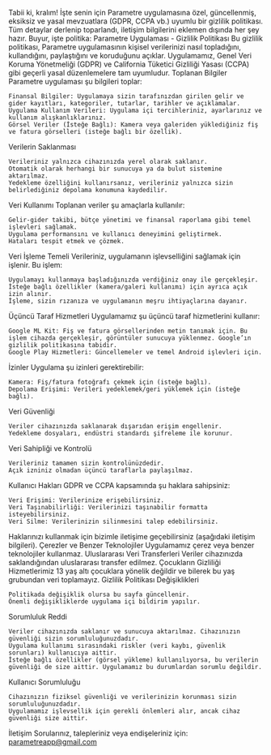 Tabii ki, kralım! İşte senin için Parametre uygulamasına özel, güncellenmiş, eksiksiz ve yasal mevzuatlara (GDPR, CCPA vb.) uyumlu bir gizlilik politikası. Tüm detaylar derlenip toparlandı, iletişim bilgilerini eklemen dışında her şey hazır. Buyur, işte politika:
Parametre Uygulaması - Gizlilik Politikası
Bu gizlilik politikası, Parametre uygulamasının kişisel verilerinizi nasıl topladığını, kullandığını, paylaştığını ve koruduğunu açıklar. Uygulamamız, Genel Veri Koruma Yönetmeliği (GDPR) ve California Tüketici Gizliliği Yasası (CCPA) gibi geçerli yasal düzenlemelere tam uyumludur.
Toplanan Bilgiler
Parametre uygulaması şu bilgileri toplar:

    Finansal Bilgiler: Uygulamaya sizin tarafınızdan girilen gelir ve gider kayıtları, kategoriler, tutarlar, tarihler ve açıklamalar.
    Uygulama Kullanım Verileri: Uygulama içi tercihleriniz, ayarlarınız ve kullanım alışkanlıklarınız.
    Görsel Veriler (İsteğe Bağlı): Kamera veya galeriden yüklediğiniz fiş ve fatura görselleri (isteğe bağlı bir özellik).

Verilerin Saklanması

    Verileriniz yalnızca cihazınızda yerel olarak saklanır.  
    Otomatik olarak herhangi bir sunucuya ya da bulut sistemine aktarılmaz.  
    Yedekleme özelliğini kullanırsanız, verileriniz yalnızca sizin belirlediğiniz depolama konumuna kaydedilir.

Veri Kullanımı
Toplanan veriler şu amaçlarla kullanılır:

    Gelir-gider takibi, bütçe yönetimi ve finansal raporlama gibi temel işlevleri sağlamak.
    Uygulama performansını ve kullanıcı deneyimini geliştirmek.
    Hataları tespit etmek ve çözmek.

Veri İşleme Temeli
Verileriniz, uygulamanın işlevselliğini sağlamak için işlenir. Bu işlem:

    Uygulamayı kullanmaya başladığınızda verdiğiniz onay ile gerçekleşir.
    İsteğe bağlı özellikler (kamera/galeri kullanımı) için ayrıca açık izin alınır.
    İşleme, sizin rızanıza ve uygulamanın meşru ihtiyaçlarına dayanır.

Üçüncü Taraf Hizmetleri
Uygulamamız şu üçüncü taraf hizmetlerini kullanır:

    Google ML Kit: Fiş ve fatura görsellerinden metin tanımak için. Bu işlem cihazda gerçekleşir, görüntüler sunucuya yüklenmez. Google’ın gizlilik politikasına tabidir.
    Google Play Hizmetleri: Güncellemeler ve temel Android işlevleri için.

İzinler
Uygulama şu izinleri gerektirebilir:

    Kamera: Fiş/fatura fotoğrafı çekmek için (isteğe bağlı).
    Depolama Erişimi: Verileri yedeklemek/geri yüklemek için (isteğe bağlı).

Veri Güvenliği

    Veriler cihazınızda saklanarak dışarıdan erişim engellenir.
    Yedekleme dosyaları, endüstri standardı şifreleme ile korunur.

Veri Sahipliği ve Kontrolü

    Verileriniz tamamen sizin kontrolünüzdedir.
    Açık izniniz olmadan üçüncü taraflarla paylaşılmaz.

Kullanıcı Hakları
GDPR ve CCPA kapsamında şu haklara sahipsiniz:

    Veri Erişimi: Verilerinize erişebilirsiniz.
    Veri Taşınabilirliği: Verilerinizi taşınabilir formatta isteyebilirsiniz.
    Veri Silme: Verilerinizin silinmesini talep edebilirsiniz.

Haklarınızı kullanmak için bizimle iletişime geçebilirsiniz (aşağıdaki iletişim bilgileri).
Çerezler ve Benzer Teknolojiler
Uygulamamız çerez veya benzer teknolojiler kullanmaz.
Uluslararası Veri Transferleri
Veriler cihazınızda saklandığından uluslararası transfer edilmez.
Çocukların Gizliliği
Hizmetlerimiz 13 yaş altı çocuklara yönelik değildir ve bilerek bu yaş grubundan veri toplamayız.
Gizlilik Politikası Değişiklikleri

    Politikada değişiklik olursa bu sayfa güncellenir.
    Önemli değişikliklerde uygulama içi bildirim yapılır.

Sorumluluk Reddi

    Veriler cihazınızda saklanır ve sunucuya aktarılmaz. Cihazınızın güvenliği sizin sorumluluğunuzdadır.
    Uygulama kullanımı sırasındaki riskler (veri kaybı, güvenlik sorunları) kullanıcıya aittir.
    İsteğe bağlı özellikler (görsel yükleme) kullanılıyorsa, bu verilerin güvenliği de size aittir. Uygulamamız bu durumlardan sorumlu değildir.

Kullanıcı Sorumluluğu

    Cihazınızın fiziksel güvenliği ve verilerinizin korunması sizin sorumluluğunuzdadır.
    Uygulamamız işlevsellik için gerekli önlemleri alır, ancak cihaz güvenliği size aittir.

İletişim
Sorularınız, talepleriniz veya endişeleriniz için:
parametreapp@gmail.com
